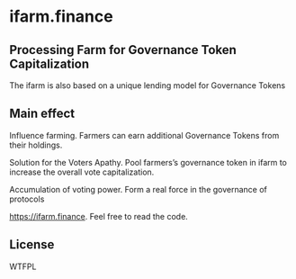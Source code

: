 # ifarm.finance

## Processing Farm for Governance Token Capitalization
The ifarm is also based on a unique lending model for Governance Tokens

## Main effect

Influence farming. Farmers can earn additional Governance Tokens from their holdings.

Solution for the Voters Apathy. Pool farmers’s governance token in ifarm to increase the overall vote capitalization.

Accumulation of voting power. Form a real force in the governance of protocols



https://ifarm.finance. Feel free to read the code.

## License

WTFPL
